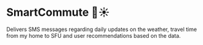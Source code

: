 # SmartCommute 🚦☀️
Delivers SMS messages regarding daily updates on the weather, travel time from my home to SFU and user recommendations based on the data.
